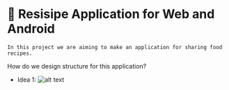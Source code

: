 
# :spaghetti: Resisipe Application for Web and Android 
```
In this project we are aiming to make an application for sharing food recipes.
```


How do we design structure for this application?
- Idea 1:
![alt text](https://ravened.files.wordpress.com/2014/08/architecture.png?w=646&zoom=2)



